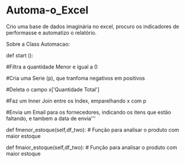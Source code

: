 # Automa-o_Excel
Crio uma  base de dados imaginária no excel, procuro os indicadores de performasse e automatizo o relatório.


Sobre a Class Automacao:

def start ():

#Filtra a quantidade Menor e igual a 0

#Cria  uma Serie (p), que tranfoma negativos em positivos

#Deleta o campo x['Quantidade Total']

#Faz um Inner Join entre os Index, emparelhando x com p

#Envia um Email para os fornecedores, indicando os itens que estão faltando, e tambem a data de envia'''


def fmenor_estoque(self,df_two):  # Função para analisar  o produto com maior estoque

def fmaior_estoque(self,df_two):  # Função para analisar  o produto com maior estoque


